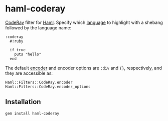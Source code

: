 haml-coderay
============

[CodeRay][1] filter for [Haml][2]. Specify which [language][3] to
highlight with a shebang followed by the language name:

    :coderay
      #!ruby

      if true
        puts "hello"
      end

The default [encoder][4] and encoder options are `:div` and `{}`,
respectively, and they are accessible as:

    Haml::Filters::CodeRay.encoder
    Haml::Filters::CodeRay.encoder_options

Installation
------------

    gem install haml-coderay

[1]: http://coderay.rubychan.de/
[2]: http://haml-lang.com/
[3]: http://coderay.rubychan.de/doc/classes/CodeRay/Scanners.html
[4]: http://coderay.rubychan.de/doc/classes/CodeRay/Encoders.html

